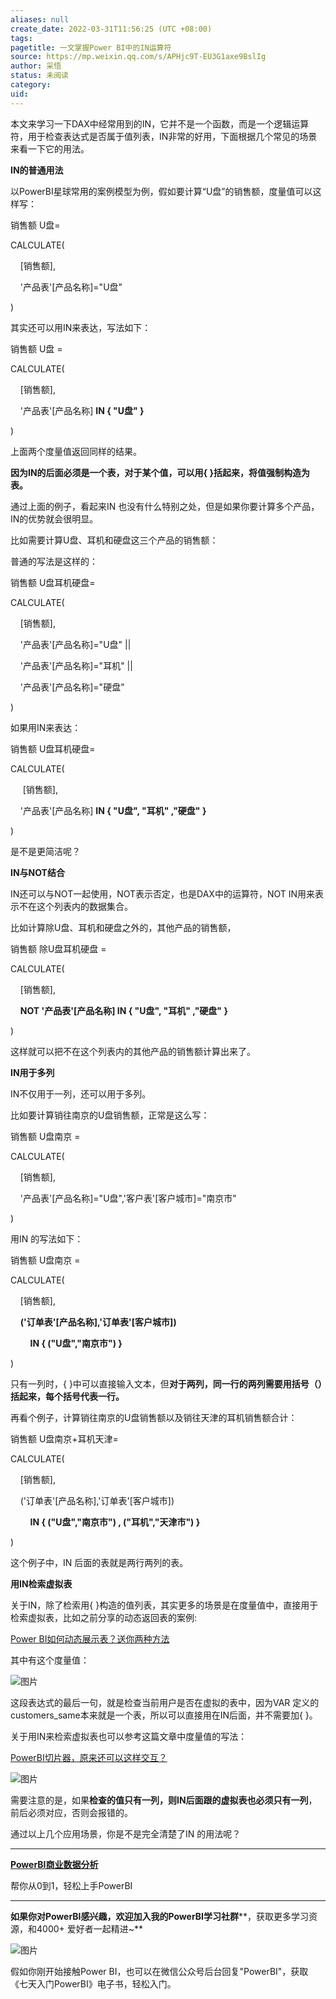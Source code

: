 ```yaml
---
aliases: null
create_date: 2022-03-31T11:56:25 (UTC +08:00)
tags: 
pagetitle: 一文掌握Power BI中的IN运算符
source: https://mp.weixin.qq.com/s/APHjc9T-EU3G1axe9BslIg
author: 采悟
status: 未阅读
category: 
uid: 
---
```


本文来学习一下DAX中经常用到的IN，它并不是一个函数，而是一个逻辑运算符，用于检查表达式是否属于值列表，IN非常的好用，下面根据几个常见的场景来看一下它的用法。  

**IN的普通用法**

以PowerBI星球常用的案例模型为例，假如要计算“U盘”的销售额，度量值可以这样写：  

销售额 U盘= 

CALCULATE(

    \[销售额\],

    '产品表'\[产品名称\]="U盘"

)

其实还可以用IN来表达，写法如下：  

销售额 U盘 = 

CALCULATE(

    \[销售额\],

    '产品表'\[产品名称\] **IN { "U盘" }** 

)

上面两个度量值返回同样的结果。

**因为IN的后面必须是一个表，对于某个值，可以用{ }括起来，将值强制构造为表。**

通过上面的例子，看起来IN 也没有什么特别之处，但是如果你要计算多个产品，IN的优势就会很明显。

比如需要计算U盘、耳机和硬盘这三个产品的销售额：

普通的写法是这样的：

销售额 U盘耳机硬盘=

CALCULATE(

    \[销售额\],

    '产品表'\[产品名称\]="U盘" ||

    '产品表'\[产品名称\]="耳机" ||

    '产品表'\[产品名称\]="硬盘"

)

如果用IN来表达：  

销售额 U盘耳机硬盘= 

CALCULATE(

     \[销售额\],

    '产品表'\[产品名称\] **IN { "U盘", "耳机" ,"硬盘" }**

)

是不是更简洁呢？  

**IN与NOT结合**

IN还可以与NOT一起使用，NOT表示否定，也是DAX中的运算符，NOT IN用来表示不在这个列表内的数据集合。

比如计算除U盘、耳机和硬盘之外的，其他产品的销售额，

销售额 除U盘耳机硬盘 =

CALCULATE(

    \[销售额\], 

    **NOT '产品表'\[产品名称\] IN { "U盘", "耳机" ,"硬盘" }**

)

这样就可以把不在这个列表内的其他产品的销售额计算出来了。

**IN用于多列**  

IN不仅用于一列，还可以用于多列。

比如要计算销往南京的U盘销售额，正常是这么写：

销售额 U盘南京 = 

CALCULATE(

    \[销售额\],

    '产品表'\[产品名称\]="U盘",'客户表'\[客户城市\]="南京市"

)

用IN 的写法如下：  

销售额 U盘南京 = 

CALCULATE(

    \[销售额\],

    **('订单表'\[产品名称\],'订单表'\[客户城市\])** 

        **IN { ("U盘","南京市") }**

)

只有一列时，{ }中可以直接输入文本，但**对于两列，同一行的两列需要用括号（）括起来，每个括号代表一行。**

再看个例子，计算销往南京的U盘销售额以及销往天津的耳机销售额合计：  

销售额 U盘南京+耳机天津= 

CALCULATE(

    \[销售额\],

    ('订单表'\[产品名称\],'订单表'\[客户城市\]) 

        **IN { ("U盘","南京市") , ("耳机","天津市") }**

)

这个例子中，IN 后面的表就是两行两列的表。  

**用IN检索虚拟表**

关于IN，除了检索用{ }构造的值列表，其实更多的场景是在度量值中，直接用于检索虚拟表，比如之前分享的动态返回表的案例:

[Power BI如何动态展示表？送你两种方法](http://mp.weixin.qq.com/s?__biz=MzA4MzQwMjY4MA==&mid=2484074639&idx=1&sn=03b003d199f754794c0bac8af15c50e0&chksm=8e0c5258b97bdb4e0aa92667a047bca5c7705f86a6c2b4ac66e3eefc171ca95e6891a433ecff&scene=21#wechat_redirect)  

其中有这个度量值：  

![图片](https://mmbiz.qpic.cn/mmbiz_png/aHEbZtANQJPoT4k4an0MEQe427woeQyenllTwM3nZ6kBqptvEUBlp5ibosAaTjgWicrcIH8QTlsEAIwtDPO0tDAA/640?wx_fmt=png&wxfrom=5&wx_lazy=1&wx_co=1)

这段表达式的最后一句，就是检查当前用户是否在虚拟的表中，因为VAR 定义的customers\_same本来就是一个表，所以可以直接用在IN后面，并不需要加{ }。

关于用IN来检索虚拟表也可以参考这篇文章中度量值的写法：

[PowerBI切片器，原来还可以这样交互？](http://mp.weixin.qq.com/s?__biz=MzA4MzQwMjY4MA==&mid=2484074281&idx=1&sn=ea825a10f8bb56815772997dcccfff08&chksm=8e0c5dfeb97bd4e8b6bf810457b5c579cf6633545260ce2097d21bc48e187bd88f49f3c528bf&scene=21#wechat_redirect)  

![图片](https://mmbiz.qpic.cn/mmbiz_png/aHEbZtANQJPCJlp1D6Kibt9mGDlkENsicy8r51JkUBAic6wR3CwNPLdAjcba9zMjZSibLPMdY3tOVsDbjwoorJx6KA/640?wx_fmt=png&wxfrom=5&wx_lazy=1&wx_co=1)

需要注意的是，如果**检查的值只有一列，则IN后面跟的虚拟表也必须只有一列**，前后必须对应，否则会报错的。

通过以上几个应用场景，你是不是完全清楚了IN 的用法呢？

___

[**PowerBI商业数据分析**](http://mp.weixin.qq.com/s?__biz=MzA4MzQwMjY4MA==&mid=2484074987&idx=1&sn=5cf4ba4b683ee9136bb7a26f6e9bcf01&chksm=8e0c533cb97bda2add48a4576b9c1e230249a5a4160dd93cd677a37ea21d26fc9cc26fc4cb1c&scene=21#wechat_redirect)

帮你从0到1，轻松上手PowerBI

___

**如果你对PowerBI感兴趣，欢迎加入我的PowerBI学习社群****，获取更多学习资源，和4000+ 爱好者一起精进~**  

![图片](https://mmbiz.qpic.cn/mmbiz_png/aHEbZtANQJMFLnwgdbghRHPLicKRaV70mVCZVq8Fhm46rkciaeOrLFJCv5f1omJxF8256YogHflkicEDM29aUMtaA/640?wx_fmt=png&wxfrom=5&wx_lazy=1&wx_co=1)

假如你刚开始接触Power BI，也可以在微信公众号后台回复"PowerBI"，获取《七天入门PowerBI》电子书，轻松入门。
